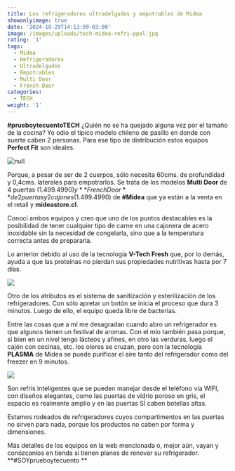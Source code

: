 ```yaml
---
title: Los refrigeradores ultradelgados y empotrables de Midea
showonlyimage: true
date: '2024-10-29T14:13:09-03:00'
image: /images/uploads/tech-midea-refri-ppal.jpg
rating: '1'
tags:
  - Midea
  - Refrigeradores
  - Ultradelgados
  - Empotrables
  - Multi Door
  - French Door
categories:
  - TECH
weight: '1'
---
```

**\#prueboytecuentoTECH** ¿Quién no se ha quejado alguna vez por el tamaño de la cocina? Yo odio el típico modelo chileno de pasillo en donde con suerte caben 2 personas. Para ese tipo de distribución estos equipos **Perfect Fit** son ideales.

<!--more-->

![null](/images/uploads/tech-midea-refri-ppal.jpg)

Porque, a pesar de ser de 2 cuerpos, sólo necesita 60cms. de profundidad y 0,4cms. laterales para empotrarlos. Se trata de los modelos **Multi Door** de 4 puertas ($1.499.4990) y **French Door** de 2 puertas y 2 cajones ($1.499.4990) de **\#Midea** que ya están a la venta en el retail y **mideastore.cl**.

Conocí ambos equipos y creo que uno de los puntos destacables es la posibilidad de tener cualquier tipo de carne en una cajonera de acero inoxidable sin la necesidad de congelarla, sino que a la temperatura correcta antes de prepararla. 

Lo anterior debido al uso de la tecnología **V-Tech Fresh** que, por lo demás, ayuda a que las proteínas no pierdan sus propiedades nutritivas hasta por 7 días. 

![](/images/uploads/tech-midea-refri-collage.jpg)

Otro de los atributos es el sistema de sanitización y esterilización de los refrigeradores. Con sólo apretar un botón se inicia el proceso que dura 3 minutos. Luego de ello, el equipo queda libre de bacterias.  

Entre las cosas que a mí me desagradan cuando abro un refrigerador es que algunos tienen un festival de aromas. Con el mío también pasa porque, si bien en un nivel tengo lácteos y afines, en otro las verduras, luego el cajón con cecinas, etc. los olores se cruzan, pero con la tecnología **PLASMA** de Midea se puede purificar el aire tanto del refrigerador como del freezer en 9 minutos.

![](/images/uploads/tech-midea-refri-cocina.jpg)

Son refris inteligentes que se pueden manejar desde el teléfono vía WIFI, con diseños elegantes, como las puertas de vidrio poroso en gris, el espacio es realmente amplio y en las puertas SÍ caben botellas altas.

Estamos rodeados de refrigeradores cuyos compartimentos en las puertas no sirven para nada, porque los productos no caben por forma y dimensiones.

Más detalles de los equipos en la web mencionada o, mejor aún, vayan y conózcanlos en tienda si tienen planes de renovar su refrigerador. **\#SOYprueboytecuento **
